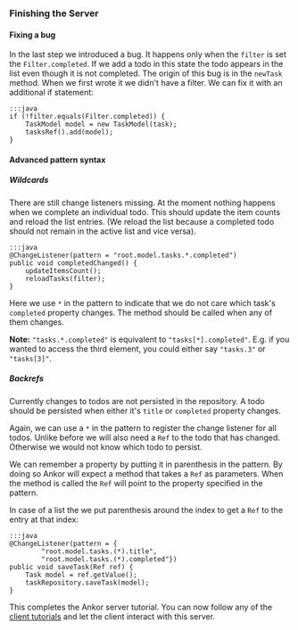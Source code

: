 ### Finishing the Server

#### Fixing a bug

In the last step we introduced a bug.
It happens only when the `filter` is set the `Filter.completed`.
If we add a todo in this state the todo appears in the list even though it is not completed.
The origin of this bug is in the `newTask` method. 
When we first wrote it we didn't have a filter.
We can fix it with an additional if statement:

    :::java
    if (!filter.equals(Filter.completed)) {
        TaskModel model = new TaskModel(task);
        tasksRef().add(model);
    }

#### Advanced pattern syntax

##### Wildcards

There are still change listeners missing.
At the moment nothing happens when we complete an individual todo.
This should update the item counts and reload the list entries.
(We reload the list because a completed todo should not remain in the active list and vice versa).

    :::java
    @ChangeListener(pattern = "root.model.tasks.*.completed")
    public void completedChanged() {
        updateItemsCount();
        reloadTasks(filter);
    }
    
Here we use `*` in the pattern to indicate that we do not care which task's `completed` property changes. 
The method should be called when any of them changes.
    
<div class="alert alert-info">
    <strong>Note:</strong>
    <code>"tasks.*.completed"</code> is equivalent to <code>"tasks[*].completed"</code>. 
    E.g. if you wanted to access the third element, you could either say <code>"tasks.3"</code> or <code>"tasks[3]"</code>.
</div>

##### Backrefs

Currently changes to todos are not persisted in the repository.
A todo should be persisted when either it's `title` or `completed` property changes.

Again, we can use a `*` in the pattern to register the change listener for all todos.
Unlike before we will also need a `Ref` to the todo that has changed.
Otherwise we would not know which todo to persist.

We can remember a property by putting it in parenthesis in the pattern.
By doing so Ankor will expect a method that takes a `Ref` as parameters.
When the method is called the `Ref` will point to the property specified in the pattern.

In case of a list the we put parenthesis around the index to get a `Ref` to the entry at that index:

    :::java
    @ChangeListener(pattern = {
            "root.model.tasks.(*).title",
            "root.model.tasks.(*).completed"})
    public void saveTask(Ref ref) {
        Task model = ref.getValue();
        taskRepository.saveTask(model);
    }
    
This completes the Ankor server tutorial. 
You can now follow any of the [client tutorials][1] and let the client interact with this server.

[1]: http://www.ankor.io/tutorials
